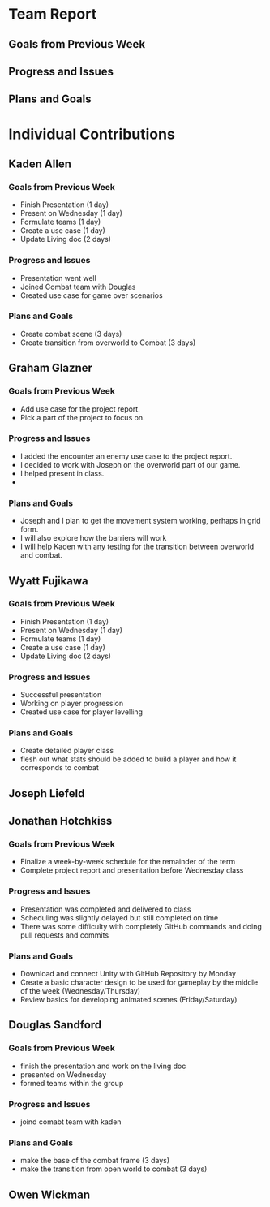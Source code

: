 # Team Report

## Goals from Previous Week

## Progress and Issues

## Plans and Goals

# Individual Contributions

## Kaden Allen

### Goals from Previous Week
* Finish Presentation (1 day)
* Present on Wednesday (1 day)
* Formulate teams (1 day)
* Create a use case (1 day)
* Update Living doc (2 days)

### Progress and Issues
* Presentation went well
* Joined Combat team with Douglas
* Created use case for game over scenarios

### Plans and Goals
* Create combat scene (3 days)
* Create transition from overworld to Combat (3 days)


## Graham Glazner
### Goals from Previous Week
* Add use case for the project report.
* Pick a part of the project to focus on.

### Progress and Issues
* I added the encounter an enemy use case to the project report.
* I decided to work with Joseph on the overworld part of our game.
* I helped present in class.
* 

### Plans and Goals
* Joseph and I plan to get the movement system working, perhaps in grid form.
* I will also explore how the barriers will work
* I will help Kaden with any testing for the transition between overworld and combat.

## Wyatt Fujikawa   
### Goals from Previous Week
 * Finish Presentation (1 day)
 * Present on Wednesday (1 day)
 * Formulate teams (1 day)
 * Create a use case (1 day)
 * Update Living doc (2 days)

### Progress and Issues
* Successful presentation
* Working on player progression
* Created use case for player levelling 

### Plans and Goals
* Create detailed player class
* flesh out what stats should be added to build a player and how it corresponds to combat

## Joseph Liefeld

## Jonathan Hotchkiss
### Goals from Previous Week
* Finalize a week-by-week schedule for the remainder of the term
* Complete project report and presentation before Wednesday class
### Progress and Issues
* Presentation was completed and delivered to class
* Scheduling was slightly delayed but still completed on time
* There was some difficulty with completely GitHub commands and doing pull requests and commits
### Plans and Goals
* Download and connect Unity with GitHub Repository by Monday
* Create a basic character design to be used for gameplay by the middle of the week (Wednesday/Thursday)
* Review basics for developing animated scenes (Friday/Saturday)
## Douglas Sandford
### Goals from Previous Week
* finish the presentation and work on the living doc
* presented on Wednesday
* formed teams within the group

### Progress and Issues
* joind comabt team with kaden

### Plans and Goals
* make the base of the combat frame (3 days)
* make the transition from open world to combat (3 days)


## Owen Wickman
